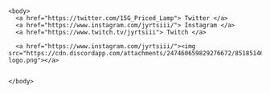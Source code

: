 <hmtl>
  
  <head>
  <title> Jyrin Galleria </title>
    
   
  </head>

  <h1>  </h1>

    <body>
      <a href="https://twitter.com/15G_Priced_Lamp"> Twitter </a>
      <a href="https://www.instagram.com/jyrtsiii/"> Instagram </a>
      <a href="https://www.twitch.tv/jyrtsiii"> Twitch </a>

      <a href="https://www.instagram.com/jyrtsiii/"><img src="https://cdn.discordapp.com/attachments/247460659829276672/851851468608241674/instagram-logo.png"></a>
      
   
    </body>
    
    
<hmtl>

